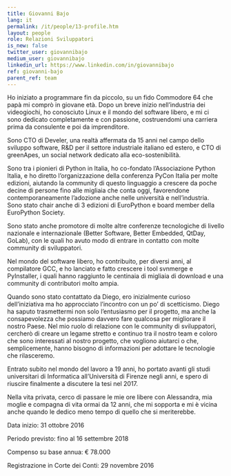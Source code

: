 ```yaml
---
title: Giovanni Bajo
lang: it
permalink: /it/people/13-profile.htm
layout: people
role: Relazioni Sviluppatori
is_new: false
twitter_user: giovannibajo
medium_user: giovannibajo
linkedin_url: https://www.linkedin.com/in/giovannibajo
ref: giovanni-bajo
parent_ref: team
---
```

Ho iniziato a programmare fin da piccolo, su un fido Commodore 64 che papà mi comprò in giovane età. Dopo un breve inizio nell’industria dei videogiochi, ho conosciuto Linux e il mondo del software libero, e mi ci sono dedicato completamente e con passione, costruendomi una carriera prima da consulente e poi da imprenditore.

Sono CTO di Develer, una realtà affermata da 15 anni nel campo dello sviluppo software, R&D per il settore industriale italiano ed estero, e CTO di greenApes, un social network dedicato alla eco-sostenibilità.

Sono tra i pionieri di Python in Italia, ho co-fondato l’Associazione Python Italia, e ho diretto l’organizzazione della conferenza PyCon Italia per molte edizioni, aiutando la community di questo linguaggio a crescere da poche decine di persone fino alle migliaia che conta oggi, favorendone contemporaneamente l’adozione anche nelle università e nell’industria. Sono stato chair anche di 3 edizioni di EuroPython e board member della EuroPython Society.

Sono stato anche promotore di molte altre conferenze tecnologiche di livello nazionale e internazionale (Better Software, Better Embedded, QtDay, GoLab), con le quali ho avuto modo di entrare in contatto con molte community di sviluppatori.

Nel mondo del software libero, ho contribuito, per diversi anni, al compilatore GCC, e ho lanciato e fatto crescere i tool svnmerge e PyInstaller, i quali hanno raggiunto le centinaia di migliaia di download e una community di contributori molto ampia.



Quando sono stato contattato da Diego, ero inizialmente curioso dell’iniziativa ma ho approcciato l’incontro con un po’ di scetticismo. Diego ha saputo trasmettermi non solo l’entusiasmo per il progetto, ma anche la consapevolezza che possiamo davvero fare qualcosa per migliorare il nostro Paese. Nel mio ruolo di relazione con le community di sviluppatori, cercherò di creare un legame stretto e continuo tra il nostro team e coloro che sono interessati al nostro progetto, che vogliono aiutarci o che, semplicemente, hanno bisogno di informazioni per adottare le tecnologie che rilasceremo.

Entrato subito nel mondo del lavoro a 19 anni, ho portato avanti gli studi universitari di Informatica all’Università di Firenze negli anni, e spero di riuscire finalmente a discutere la tesi nel 2017.

Nella vita privata, cerco di passare le mie ore libere con Alessandra, mia moglie e compagna di vita ormai da 12 anni, che mi sopporta e mi è vicina anche quando le dedico meno tempo di quello che si meriterebbe.

Data inizio: 31 ottobre 2016

Periodo previsto: fino al 16 settembre 2018

Compenso su base annua: € 78.000

Registrazione in Corte dei Conti: 29 novembre 2016
